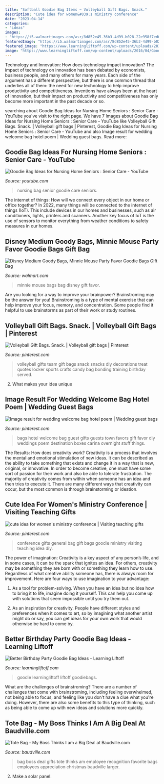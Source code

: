 ```yaml
---
title: "Softball Goodie Bag Items ~ Volleyball Gift Bags. Snack."
description: "Cute idea for women&#039;s ministry conference"
date: "2023-04-14"
categories:
- "ideas"
images:
- "https://i5.walmartimages.com/asr/8d852e45-36b3-4d99-b028-22e958f7ed07_1.076f025beaee0abb15a308a4477e8528.jpeg"
featuredImage: "https://i5.walmartimages.com/asr/8d852e45-36b3-4d99-b028-22e958f7ed07_1.076f025beaee0abb15a308a4477e8528.jpeg"
featured_image: "https://www.learningliftoff.com/wp-content/uploads/2016/04/GoodieBags_EnhanceLearning.jpg"
image: "https://www.learningliftoff.com/wp-content/uploads/2016/04/GoodieBags_EnhanceLearning.jpg"
---
```



Technology and Innovation: How does technology impact innovation?
The impact of technology on innovation has been debated by economists, business people, and many others for many years. Each side of the argument has a different perspective, but there is one common thread that underlies all of them: the need for new technology to help improve productivity and competitiveness. Inventions have always been at the heart of innovation, but their impact on productivity and competitiveness has only become more important in the past decade or so.

	

		
searching about Goodie Bag Ideas for Nursing Home Seniors : Senior Care - YouTube you've visit to the right page. We have 7 Images about Goodie Bag Ideas for Nursing Home Seniors : Senior Care - YouTube like Volleyball Gift Bags. Snack. | Volleyball gift bags | Pinterest, Goodie Bag Ideas for Nursing Home Seniors : Senior Care - YouTube and also Image result for wedding welcome bag hotel poem | Wedding guest bags. Read more:
		
    
## Goodie Bag Ideas For Nursing Home Seniors : Senior Care - YouTube

<img loading=lazy src="https://i.ytimg.com/vi/OhS4mF6J688/maxresdefault.jpg" onerror="this.onerror=null;this.src='https://tse4.mm.bing.net/th?id=OIP.vEKlRadWYi4sadnfI5LvBgHaEK&amp;pid=15.1';" alt="Goodie Bag Ideas for Nursing Home Seniors : Senior Care - YouTube">

_Source: youtube.com_

>nursing bag senior goodie care seniors. 

	

The internet of things: How will we connect every object in our home or office together?
In 2022, many things will be connected to the internet of things (IoT). This include devices in our homes and businesses, such as air conditioners, lights, printers and scanners. Another key focus of IoT is the use of sensors to monitor everything from weather conditions to safety measures in our homes.

    
## Disney Medium Goody Bags, Minnie Mouse Party Favor Goodie Bags Gift Bag

<img loading=lazy src="https://i5.walmartimages.com/asr/8d852e45-36b3-4d99-b028-22e958f7ed07_1.076f025beaee0abb15a308a4477e8528.jpeg" onerror="this.onerror=null;this.src='https://tse1.mm.bing.net/th?id=OIP.dbeIF0zo6BktZGTaMZ_b1AHaHS&amp;pid=15.1';" alt="Disney Medium Goody Bags, Minnie Mouse Party Favor Goodie Bags Gift Bag">

_Source: walmart.com_

>minnie mouse bags bag disney gift favor. 

	

Are you looking for a way to improve your brainpower? Brainstroming may be the answer for you! Brainstroming is a type of mental exercise that can help improve your focus, memory, and concentration. Some people find it helpful to use brainstorms as part of their work or study routines.

    
## Volleyball Gift Bags. Snack. | Volleyball Gift Bags | Pinterest

<img loading=lazy src="https://s-media-cache-ak0.pinimg.com/originals/6f/51/b4/6f51b43a1c617f62dc445cb5f1de6709.jpg" onerror="this.onerror=null;this.src='https://tse2.mm.bing.net/th?id=OIP.-MwfnRbVExo57JhtUTc89wHaJ4&amp;pid=15.1';" alt="Volleyball Gift Bags. Snack. | Volleyball gift bags | Pinterest">

_Source: pinterest.com_

>volleyball gifts team gift bags snack snacks diy decorations treat quotes locker sports crafts candy bag bonding training birthday served. 

	

2. What makes your idea unique 

    
## Image Result For Wedding Welcome Bag Hotel Poem | Wedding Guest Bags

<img loading=lazy src="https://i.pinimg.com/originals/c3/77/7d/c3777db410f5e57208cf9cb62c117463.jpg" onerror="this.onerror=null;this.src='https://tse3.mm.bing.net/th?id=OIP.xk4FnZEXcTCtq4fGH37OIwHaJ3&amp;pid=15.1';" alt="Image result for wedding welcome bag hotel poem | Wedding guest bags">

_Source: pinterest.com_

>bags hotel welcome bag guest gifts guests town favors gift favor diy weddings poem destination boxes carina overnight stuff things. 

	

The Results: How does creativity work?
Creativity is a process that involves the mental and emotional stimulation of new ideas. It can be described as the ability to take something that exists and change it in a way that is new, original, or innovative. In order to become creative, one must have some sort of passion for their work and also be able to tolerate frustration. The majority of creativity comes from within when someone has an idea and then tries to execute it. There are many different ways that creativity can occur, but the most common is through brainstorming or ideation.

    
## Cute Idea For Women&#039;s Ministry Conference | Visiting Teaching Gifts

<img loading=lazy src="https://i.pinimg.com/originals/c3/af/f3/c3aff3cca512f1570988189f7a915445.jpg" onerror="this.onerror=null;this.src='https://tse2.mm.bing.net/th?id=OIP.UcsY7i5wQJ6Kefberfy_5QAAAA&amp;pid=15.1';" alt="cute idea for women&#039;s ministry conference | Visiting teaching gifts">

_Source: pinterest.com_

>conference gifts general bag gift bags goodie ministry visiting teaching idea diy. 

	

The power of imagination:
Creativity is a key aspect of any person’s life, and in some cases, it can be the spark that ignites an idea. For others, creativity may be something they are born with or something they learn how to use. Regardless of what creative ability someone has, there is always room for improvement. Here are four ways to use imagination to your advantage: 
1. As a tool for problem-solving. When you have an idea but no idea how to bring it to life, imagine doing it yourself. This can help you come up with solutions that seem impossible until you try them out.

2. As an inspiration for creativity. People have different styles and preferences when it comes to art, so by imagining what another artist might do or say, you can get ideas for your own work that would otherwise be hard to come by.

    
## Better Birthday Party Goodie Bag Ideas - Learning Liftoff

<img loading=lazy src="https://www.learningliftoff.com/wp-content/uploads/2016/04/GoodieBags_EnhanceLearning.jpg" onerror="this.onerror=null;this.src='https://tse4.mm.bing.net/th?id=OIP.qPzyMuSOj6zAegAGov1yPwHaD8&amp;pid=15.1';" alt="Better Birthday Party Goodie Bag Ideas - Learning Liftoff">

_Source: learningliftoff.com_

>goodie learningliftoff liftoff goodiebags. 

	

What are the challenges of brainstroming?
There are a number of challenges that come with brainstroming, including feeling overwhelmed, not being able to focus, and feeling like you don't have a clue what you're doing. However, there are also some benefits to this type of thinking, such as being able to come up with new ideas and solutions more quickly.

    
## Tote Bag - My Boss Thinks I Am A Big Deal At Baudville.com

<img loading=lazy src="https://s7d2.scene7.com/is/image/Baudville/BV_91289_FRONT?hei=498&amp;wid=498&amp;op_sharpen=1&amp;resMode=sharp2" onerror="this.onerror=null;this.src='https://tse3.mm.bing.net/th?id=OIP.9lvvvMS_j91WQkdGR1zPtgHaHa&amp;pid=15.1';" alt="Tote Bag - My Boss Thinks I am a Big Deal at Baudville.com">

_Source: baudville.com_

>bag boss deal gifts tote thinks am employee recognition favorite bags employees appreciation christmas baudville larger. 

	

2. Make a solar panel.

